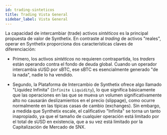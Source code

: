 ```yaml
---
id: trading-sinteticos
title: Trading Vista General
sidebar_label: Vista General
---
```


La capacidad de intercambiar (trade) activos *sintéticos* es la principal propuesta de valor de Synthetix. En contraste al *trading* de activos "reales", operar en Synthetix proporciona dos características claves de diferenciación:

- Primero, los activos *sintéticos* no requieren contrapartida, los *traders* están operando contra el fondo de deuda global. Cuando un operador intercambia sUSD por sBTC, ese sBTC es esencialmente generado "de la nada", nadie lo ha vendido.

- Segundo, la Plataforma de Intercambio de Synthetix ofrece algo llamado "Liquidez Infinita" (`Infinite Liquidity`), lo que significa básicamente que las operaciones en las que se mueva un volumen significativamente alto no causarán deslizamientos en el precio (slippage), como ocurre normalmente en las típicas casas de cambio (exchanges). Sin embargo, a medida que Synthetix escale, el calificativo "Infinita" se torna un tanto inapropiado, ya que el tamaño de cualquier operación está limitado por el total de sUSD en existencia, que a su vez está limitado por la Capitalización de Mercado de SNX.
